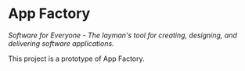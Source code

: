 # App Factory
*Software for Everyone - The layman's tool for creating, designing, and delivering software applications.*

This project is a prototype of App Factory.
